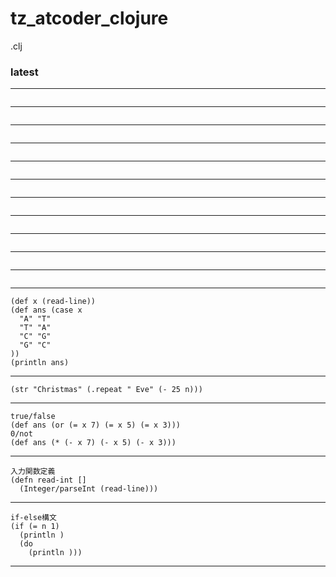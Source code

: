 # tz_atcoder_clojure

.clj



### latest

---
```

```
---
```

```
---
```

```
---
```

```
---
```

```
---
```

```
---
```

```
---
```

```
---
```

```
---
```

```
---
```

```
---
```
(def x (read-line))
(def ans (case x
  "A" "T"
  "T" "A"
  "C" "G"
  "G" "C"
))
(println ans)
```
---
```
(str "Christmas" (.repeat " Eve" (- 25 n)))
```
---
```
true/false
(def ans (or (= x 7) (= x 5) (= x 3)))
0/not
(def ans (* (- x 7) (- x 5) (- x 3)))
```
---
```
入力関数定義
(defn read-int []
  (Integer/parseInt (read-line))) 
```
---
```
if-else構文
(if (= n 1)
  (println ) 
  (do
    (println ))) 
```
---

